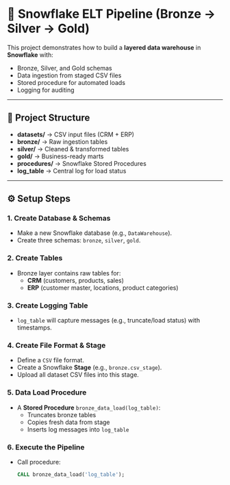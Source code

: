 # 🚀 Snowflake ELT Pipeline (Bronze → Silver → Gold)

This project demonstrates how to build a **layered data warehouse** in **Snowflake** with:
- Bronze, Silver, and Gold schemas
- Data ingestion from staged CSV files
- Stored procedure for automated loads
- Logging for auditing

---

## 📂 Project Structure
- **datasets/** → CSV input files (CRM + ERP)
- **bronze/** → Raw ingestion tables
- **silver/** → Cleaned & transformed tables
- **gold/** → Business-ready marts
- **procedures/** → Snowflake Stored Procedures
- **log_table** → Central log for load status

---

## ⚙️ Setup Steps

### 1. Create Database & Schemas
- Make a new Snowflake database (e.g., `DataWarehouse`).
- Create three schemas: `bronze`, `silver`, `gold`.

### 2. Create Tables
- Bronze layer contains raw tables for:
  - **CRM** (customers, products, sales)
  - **ERP** (customer master, locations, product categories)

### 3. Create Logging Table
- `log_table` will capture messages (e.g., truncate/load status) with timestamps.

### 4. Create File Format & Stage
- Define a `CSV` file format.
- Create a Snowflake **Stage** (e.g., `bronze.csv_stage`).
- Upload all dataset CSV files into this stage.

### 5. Data Load Procedure
- A **Stored Procedure** `bronze_data_load(log_table)`:
  - Truncates bronze tables
  - Copies fresh data from stage
  - Inserts log messages into `log_table`

### 6. Execute the Pipeline
- Call procedure:
  ```sql
  CALL bronze_data_load('log_table');
